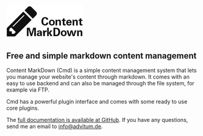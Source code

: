 ![Content MarkDown](https://raw.githubusercontent.com/advitum/Content-MarkDown/master/content/img/cmd-logo.png)
===============================================================================================================

Free and simple markdown content management
-------------------------------------------

Content MarkDown (Cmd) is a simple content management system that lets you manage your website's content through markdown. It comes with an easy to use backend and can also be managed through the file system, for example via FTP.

Cmd has a powerful plugin interface and comes with some ready to use core plugins.

The [full documentation is available at GitHub][1]. If you have any questions, send me an email to <info@advitum.de>.



[1]: https://github.com/advitum/Content-MarkDown/wiki/ "Content MarkDown: GitHub Wiki"